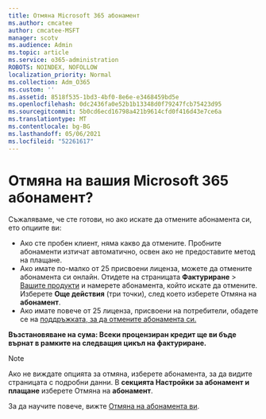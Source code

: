 ```yaml
---
title: Отмяна Microsoft 365 абонамент
ms.author: cmcatee
author: cmcatee-MSFT
manager: scotv
ms.audience: Admin
ms.topic: article
ms.service: o365-administration
ROBOTS: NOINDEX, NOFOLLOW
localization_priority: Normal
ms.collection: Adm_O365
ms.custom: ''
ms.assetid: 8518f535-1bd3-4bf0-8e6e-e3468459bd5e
ms.openlocfilehash: 0dc2436fa0e52b1b13348d0f79247fcb75423d95
ms.sourcegitcommit: 5b0cd6ecd16798a421b9614cfd0f416d43e7ce6a
ms.translationtype: MT
ms.contentlocale: bg-BG
ms.lasthandoff: 05/06/2021
ms.locfileid: "52261617"
---
```

# <a name="canceling-your-microsoft-365-subscription"></a>Отмяна на вашия Microsoft 365 абонамент?

Съжаляваме, че сте готови, но ако искате да отмените абонамента си, ето опциите ви:
  
- Ако сте пробен клиент, няма какво да отмените. Пробните абонаменти изтичат автоматично, освен ако не предоставите метод на плащане.
- Ако имате по-малко от 25 присвоени лиценза, можете да отмените абонамента си онлайн. Отидете на страницата **Фактуриране** \> [Вашите продукти](https://go.microsoft.com/fwlink/p/?linkid=842054) и намерете абонамента, който искате да отмените. Изберете **Още действия** (три точки), след което изберете Отмяна на **абонамент**.
- Ако имате повече от 25 лиценза, присвоени на потребители, обадете се на [поддръжката, за да отмените абонамента си.](/microsoft-365/admin/contact-support-for-business-products?view=o365-worldwide)

**Възстановяване на сума: Всеки процензиран кредит ще ви бъде върнат в рамките на следващия цикъл на фактуриране.**

> [!NOTE]
> Ако не виждате опцията за отмяна, изберете абонамента, за да видите страницата с подробни данни. В **секцията Настройки за абонамент и плащане** изберете Отмяна на **абонамент**.

За да научите повече, вижте [Отмяна на абонамента ви](https://docs.microsoft.com/microsoft-365/commerce/subscriptions/cancel-your-subscription).